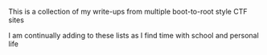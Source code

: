 This is a collection of my write-ups from multiple boot-to-root style CTF sites

I am continually adding to these lists as I find time with school and personal life
